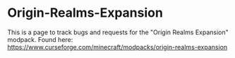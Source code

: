 # Origin-Realms-Expansion
This is a page to track bugs and requests for the "Origin Realms Expansion" modpack.
Found here: https://www.curseforge.com/minecraft/modpacks/origin-realms-expansion
